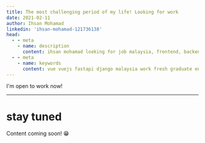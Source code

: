 ```yaml
---
title: The most challenging period of my life! Looking for work
date: 2021-02-11
author: Ihsan Mohamad
linkedin: 'ihsan-mohamad-121736138'
head:
  - - meta
    - name: description
      content: ihsan mohamad looking for job malaysia, frontend, backend or fullstack
  - - meta
    - name: keywords
      content: vue vuejs fastapi django malaysia work fresh graduate entry level junior developer python 
---
```


I'm open to work now!

---

# stay tuned

Content coming soon!
:grin: